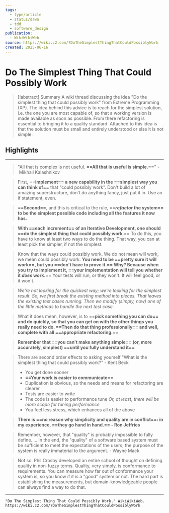 ```yaml
---
tags:
  - type/article
  - status/dawn
  - tdd
  - software_design
publication:
  - WikiWikiWeb
source: https://wiki.c2.com/?DoTheSimplestThingThatCouldPossiblyWork
created: 2025-06-16
---
```

# Do The Simplest Thing That Could Possibly Work

> [!abstract] Summary
> A wiki thread discussing the idea "Do the simplest thing that could possibly work" from Extreme Programming (XP). The idea behind this advice is to reach for the simplest solution, i.e. the one you are most capable of, so that a working version is made available as soon as possible. From there refactoring is essential to bringing it to a quality standard. Attached to this idea is that the solution must be small and entirely understood or else it is not simple.
## Highlights
---
> "All that is complex is not useful. **==All that is useful is simple.==**" - Mikhail Kalashnikov

> First, ==**implement== a new capability in the ==simplest way you can think of==** that "could possibly work". Don't build a lot of amazing superstructure, don't do anything fancy, just put it in. Use an if statement, even.

> **==Second==**, and this is critical to the rule, ==**_refactor_ the system== to be the simplest possible code including all the features it now has.**

> **With ==each increment== of an Iterative Development, one should ==do the simplest thing that could possibly work**.== To do this, you have to know at least two ways to do the thing. That way, you can at least pick the simpler, if not the simplest.

> Know that the ways could possibly work. We do not mean will work, we mean could possibly work. **You need to be ==pretty sure it will work==, but you ==don't have to prove it.== Why? Because when you try to implement it, ==your implementation will tell you whether it _does_ work.**== Your tests will run, or they won't. It will feel good, or it won't.

> _We're not looking for the quickest way; we're looking for the simplest result. So, we first break the existing method into pieces. That leaves the existing test cases running. Then we modify (simply, now) one of the little methods to handle the next test case._

> What it does mean, however, is to ==**pick something you can do== and do quickly, so that you can get on with the other things you really need to do. ==Then do that thing professionally== and well, complete with all ==appropriate refactoring.**==

> **Remember that ==you can't make anything simple== (or, more accurately, simplest) ==until you fully understand it==**

> There are second order effects to asking yourself "What is the simplest thing that could possibly work?" - Kent Beck
> - You get done sooner
> - **==Your work is easier to communicate==**
> - Duplication is obvious, so the needs and means for refactoring are clearer
> - Tests are easier to write
> - The code is easier to performance tune _Or, at least, there will be more scope for tuning performance_
> - You feel less stress, which enhances all of the above

> **There is ==no reason why simplicity and quality are in conflict==: in my experience, ==they go hand in hand.== - Ron Jeffries**

> Remember, however, that "quality" is probably impossible to fully define. ... In the end, the "quality" of a software based system must be sufficient to meet the expectations of the users; the purpose of the system is really immaterial to the argument. - Wayne Mack

> Not so. Phil Crosby developed an entire school of thought on defining quality in non-fuzzy terms. Quality, very simply, is conformance to requirements. You can measure how far out of conformance your system is, so you know if it is a "good" system or not. The hard part is establishing the measurements, but domain-knowledgeable people can always find a way to do that.
---
```
"Do The Simplest Thing That Could Possibly Work." WikiWikiWeb. https://wiki.c2.com/?DoTheSimplestThingThatCouldPossiblyWork
```
